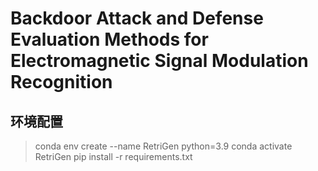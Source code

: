 # Backdoor Attack and Defense Evaluation Methods for Electromagnetic Signal Modulation Recognition
## 环境配置
> conda env create --name RetriGen python=3.9
conda activate RetriGen
pip install -r requirements.txt
